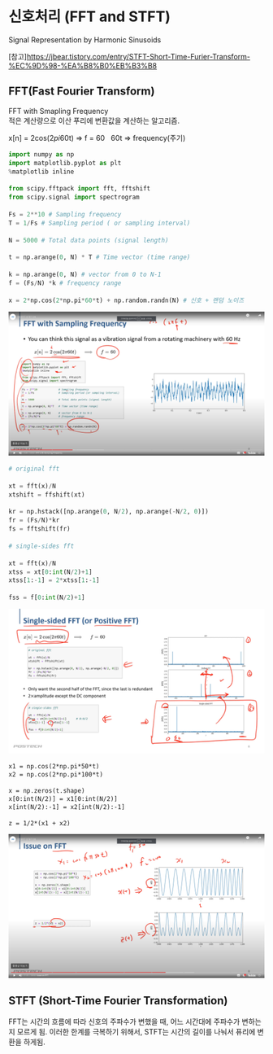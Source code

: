 # 신호처리 (FFT and STFT)
Signal Representation by Harmonic Sinusoids

[참고]https://jbear.tistory.com/entry/STFT-Short-Time-Furier-Transform-%EC%9D%98-%EA%B8%B0%EB%B3%B8

## FFT(Fast Fourier Transform)
FFT with Smapling Frequency<br>
적은 계산량으로 이산 푸리에 변환값을 계산하는 알고리즘.

x[n] = 2cos(2*pi*60t) => f = 60 &nbsp; 60t => frequency(주기)
```python
import numpy as np
import matplotlib.pyplot as plt
%matplotlib inline

from scipy.fftpack import fft, fftshift
from scipy.signal import spectrogram

Fs = 2**10 # Sampling frequency
T = 1/Fs # Sampling period ( or sampling interval)

N = 5000 # Total data points (signal length)

t = np.arange(0, N) * T # Time vector (time range)

k = np.arange(0, N) # vector from 0 to N-1
f = (Fs/N) *k # frequency range

x = 2*np.cos(2*np.pi*60*t) + np.random.randn(N) # 신호 + 랜덤 노이즈 
```
![](2021-06-05-21-26-48.png)

```python
# original fft

xt = fft(x)/N
xtshift = ffshift(xt)

kr = np.hstack([np.arange(0, N/2), np.arange(-N/2, 0)])
fr = (Fs/N)*kr
fs = fftshift(fr)

# single-sides fft

xt = fft(x)/N
xtss = xt[0:int(N/2)+1]
xtss[1:-1] = 2*xtss[1:-1]

fss = f[0:int(N/2)+1]
```

![](2021-06-05-21-38-41.png)

```pyhton
x1 = np.cos(2*np.pi*50*t)
x2 = np.cos(2*np.pi*100*t)

x = np.zeros(t.shape)
x[0:int(N/2)] = x1[0:int(N/2)]
x[int(N/2):-1] = x2[int(N/2):-1]

z = 1/2*(x1 + x2)
```

![](2021-06-05-22-12-45.png)

## STFT (Short-Time Fourier Transformation)
FFT는 시간의 흐름에 따라 신호의 주파수가 변했을 때, 어느 시간대에 주파수가 변하는지 모르게 됨. 이러한 한계를 극복하기 위해서, STFT는 시간의 길이를 나눠서 퓨리에 변환을 하게됨.
